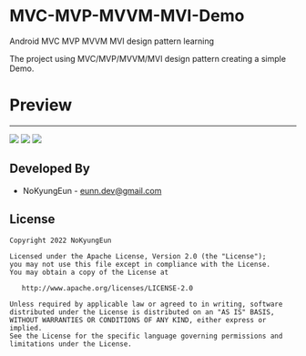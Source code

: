 # MVC-MVP-MVVM-MVI-Demo

Android MVC MVP MVVM MVI design pattern learning

The project using MVC/MVP/MVVM/MVI design pattern creating a simple Demo.




# Preview
------------------------------------
![](https://user-images.githubusercontent.com/74607521/182528204-a33bc964-dece-4033-854e-624264514a8e.png)
![](https://user-images.githubusercontent.com/74607521/182528199-c1a26c70-53cb-44e9-8f3d-125b41f9aa88.png)
![](https://user-images.githubusercontent.com/74607521/182528186-d16c575c-3a8a-48a1-a9e5-29059e28bbd7.png)


Developed By
------------------------------------
* NoKyungEun - <eunn.dev@gmail.com>

License
------------------------------------
    Copyright 2022 NoKyungEun

    Licensed under the Apache License, Version 2.0 (the "License");
    you may not use this file except in compliance with the License.
    You may obtain a copy of the License at

       http://www.apache.org/licenses/LICENSE-2.0

    Unless required by applicable law or agreed to in writing, software
    distributed under the License is distributed on an "AS IS" BASIS,
    WITHOUT WARRANTIES OR CONDITIONS OF ANY KIND, either express or implied.
    See the License for the specific language governing permissions and
    limitations under the License.
